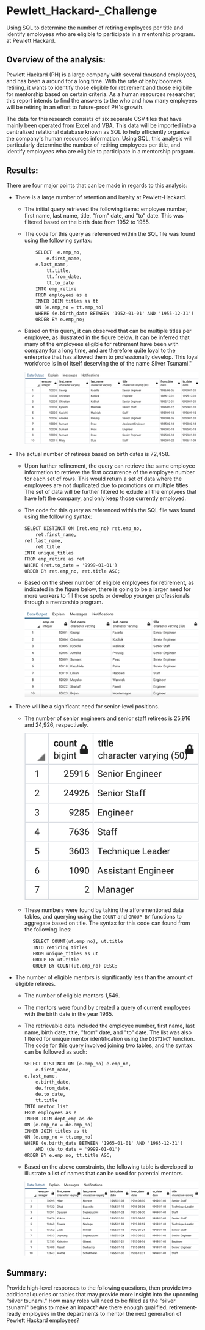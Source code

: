 # Pewlett_Hackard-_Challenge
Using SQL to determine the number of retiring employees per title and identify employees who are eligible to participate in a mentorship program. at Pewlett Hackard.

## Overview of the analysis:
Pewlett Hackard (PH) is a large company with several thousand employees, and has been a around for a long time. With the rate of baby boomers retiring, it wants to identify those eligible for retirement and those eligibile for mentorship based on certain criteria. As a human resources researcher, this report intends to find the answers to the who and how many employees will be retiring in an effort to future-proof PH's growth.

The data for this research consists of six separate CSV files that have mainly been operated from Excel and VBA. This data will be imported into a centralized relational database known as SQL to help efficiently organize the company's human resources information. Using SQL, this analysis will particularly determine the number of retiring employees per title, and identify employees who are eligible to participate in a mentorship program. 

## Results: 
There are four major points that can be made in regards to this analysis:

- There is a large number of retention and loyalty at Pewlett-Hackard.
  - The initial query retrieved the following items: employee number, first name, last name, title, "from" date, and "to" date. This was filtered based on the birth date from 1952 to 1955. 
  - The code for this query as referenced within the SQL file was found using the following syntax:

            SELECT  e.emp_no,
                e.first_name,
            e.last_name,
                tt.title,
                tt.from_date,
                tt.to_date
            INTO emp_retire
            FROM employees as e
            INNER JOIN titles as tt
            ON (e.emp_no = tt.emp_no)
            WHERE (e.birth_date BETWEEN '1952-01-01' AND '1955-12-31')
            ORDER BY e.emp_no;

  - Based on this query, it can observed that can be multiple titles per employee, as illustrated in the figure below. It can be inferred that many of the employees eligible for retirement have been with company for a long time, and are therefore quite loyal to the enterprise that has allowed them to professionally develop. This loyal workforce is in of itself deserving the of the name Silver Tsunami."

    ![Non-Unique_Retirement_Titles](Resources\non-unique_retirement_titles.png) 

- The actual number of retirees based on birth dates is 72,458.
  - Upon further refinement, the query can retrieve the same employee information to retrieve the first occurrence of the employee number for each set of rows. This would return a set of data where the employees are not duplicated due to promotions or multiple titles. The set of data will be further filtered to exlude all the emplyees that have left the company, and only keep those currently employed.  
  - The code for this query as referenced within the SQL file was found using the following syntax:

        SELECT DISTINCT ON (ret.emp_no) ret.emp_no,
            ret.first_name,
        ret.last_name,
            ret.title
        INTO unique_titles
        FROM emp_retire as ret
        WHERE (ret.to_date = '9999-01-01')
        ORDER BY ret.emp_no, ret.title ASC;

  - Based on the sheer number of eligible employees for retirement, as indicated in the figure below, there is going to be a larger need for more workers to fill those spots or develop younger professionals through a mentorship program.

    ![Unique_Retirement_Titles](Resources\unique_retirement_titles.png) 

- There will be a significant need for senior-level positions.
  - The number of senior engineers and senior staff retirees is 25,916 and 24,926, respectively. 

    ![Grouped_Retirement_Titles](Resources\group_title_count.png) 

   - These numbers were found by taking the afforementioned data tables, and querying using the `COUNT` and `GROUP BY` functions to aggregate based on title. The syntax for this code can found from the following lines:

            SELECT COUNT(ut.emp_no), ut.title
            INTO retiring_titles
            FROM unique_titles as ut
            GROUP BY ut.title
            ORDER BY COUNT(ut.emp_no) DESC;   

- The number of eligible mentors is significantly less than the amount of eligible retirees.
  - The number of eligible mentors 1,549. 
  - The mentors were found by created a query of current employees with the birth date in the year 1965. 
  - The retrievable data included the employee number, first name, last name, birth date, title, "from" date, and "to" date. The list was also filtered for unique mentor identification using the `DISTINCT` function. The code for this query involved joining two tables, and the syntax can be followed as such: 

        SELECT DISTINCT ON (e.emp_no) e.emp_no,
            e.first_name,
        e.last_name,
            e.birth_date,
            de.from_date,
            de.to_date,
            tt.title
        INTO mentor_list
        FROM employees as e
        INNER JOIN dept_emp as de
        ON (e.emp_no = de.emp_no)
        INNER JOIN titles as tt
        ON (e.emp_no = tt.emp_no)
        WHERE (e.birth_date BETWEEN '1965-01-01' AND '1965-12-31')
            AND (de.to_date = '9999-01-01')
        ORDER BY e.emp_no, tt.title ASC;

  - Based on the above constraints, the following table is developed to illustrate a list of names that can be used for potential mentors.

    ![Eligible_Mentors](Resources\mentor_eligibility_list.png) 

## Summary: 
Provide high-level responses to the following questions, then provide two additional queries or tables that may provide more insight into the upcoming "silver tsunami."
How many roles will need to be filled as the "silver tsunami" begins to make an impact?
Are there enough qualified, retirement-ready employees in the departments to mentor the next generation of Pewlett Hackard employees?